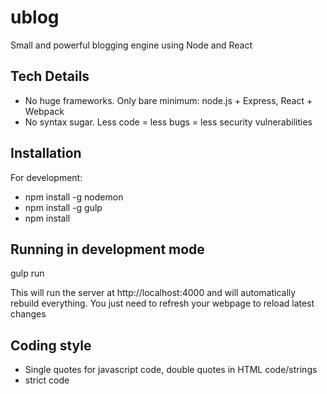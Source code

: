 # ublog
Small and powerful blogging engine using Node and React

## Tech Details
- No huge frameworks. Only bare minimum: node.js + Express, React + Webpack
- No syntax sugar. Less code = less bugs = less security vulnerabilities

## Installation
For development:
- npm install -g nodemon
- npm install -g gulp
- npm install

## Running in development mode
gulp run

This will run the server at http://localhost:4000 and will automatically rebuild everything.
You just need to refresh your webpage to reload latest changes

## Coding style
- Single quotes for javascript code, double quotes in HTML code/strings
- strict code